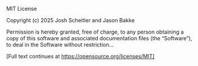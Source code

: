 MIT License

Copyright (c) 2025 Josh Scheitler and Jason Bakke

Permission is hereby granted, free of charge, to any person obtaining a copy
of this software and associated documentation files (the “Software”), to deal
in the Software without restriction...

[Full text continues at https://opensource.org/licenses/MIT]
